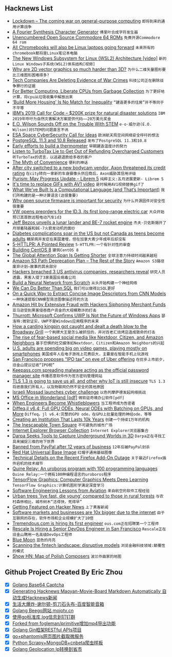 ## Hacknews List


- [Lockdown – The coming war on general-purpose computing](https://boingboing.net/2012/01/10/lockdown.html)  `即将到来的通用计算战争`
- [A Fourier Synthesis Character Generator](http://www.glensstuff.com/fouriersynthchargen/fouriersynthchargen.htm)  `傅里叶合成字符发生器`
- [Unencumbered Open Source Commodore 64 ROMs](https://github.com/MEGA65/open-roms)  `免费开源Commodore 64 rom`
- [All Chromebooks will also be Linux laptops going forward](https://www.zdnet.com/article/all-chromebooks-will-also-be-linux-laptops-going-forward/)  `未来所有的chromebook都将是Linux笔记本电脑`
- [The New Windows Subsystem for Linux (WSL2) Architecture [video]](https://www.youtube.com/watch?v=lwhMThePdIo)  `新的Linux Windows子系统(WSL2)体系结构[视频]`
- [Why are 2D vector graphics so much harder than 3D?](https://blog.mecheye.net/2019/05/why-is-2d-graphics-is-harder-than-3d-graphics/)  `为什么二维矢量图形要比三维图形困难得多?`
- [Tech Companies Are Deleting Evidence of War Crimes](https://www.theatlantic.com/ideas/archive/2019/05/facebook-algorithms-are-making-it-harder/588931/)  `科技公司正在删除战争罪行的证据`
- [For Better Computing, Liberate CPUs from Garbage Collection](https://spectrum.ieee.org/tech-talk/computing/hardware/this-little-device-relieves-a-cpu-from-its-garbage-collection-duties)  `为了更好地计算，将cpu从垃圾收集中解放出来`
- [‘Build More Housing’ Is No Match for Inequality](https://www.citylab.com/equity/2019/05/housing-supply-home-prices-economic-inequality-cities/588997/)  `“建造更多的住房”并不等同于不平等`
- [IBM’s 2019 Call for Code – $200K prize for natural disaster solutions](https://developer.ibm.com/callforcode/)  `IBM 2019年呼吁为自然灾害解决方案提供代码——20万美元奖金`
- [E.O. Wilson Sounds Off on the Trouble With STEM](https://www.chronicle.com/article/EO-Wilson-on-the-Next-Big/246257)  `e·o·威尔逊(E.O. Wilson)对STEM的问题直言不讳`
- [ESA Space CyberSecurity Call for Ideas](https://ideas.esa.int/servlet/hype/IMT?documentTableId=45087581261201651&amp;userAction=Browse&amp;templateName=&amp;documentId=783b8cb6a2548ffe797c6ac7e6086e23)  `欧洲航天局空间网络安全呼吁的想法`
- [PostgreSQL 11.3 and 10.8 Released](https://www.postgresql.org/about/news/1939/)  `发布了PostgreSQL 11.3和10.8`
- [Early efforts to build a thermometer](https://delanceyplace.com/view-archives.php?3843)  `早期建造温度计的努力`
- [Listen to TurboTax Lie to Get Out of Refunding Overcharged Customers](https://www.propublica.org/article/listen-to-turbotax-lie-to-get-out-of-refunding-overcharged-customers/)  `听TurboTax的谎言，以逃避退款给多收的客户`
- [The Myth of Convenience](https://thefrailestthing.com/2019/05/06/the-myth-of-convenience/)  `便利的神话`
- [After city switched to a new bodycam vendor, Axon threatened its credit rating](https://www.muckrock.com/news/archives/2019/may/09/algorithms-axon-fontana/)  `在city转向一家新的车身摄像头供应商后，Axon威胁其信用评级`
- [Purism: May Progress Update – Librem 5](https://puri.sm/posts/may-progress-update-librem-5-hardware/)  `纯粹主义:五月进展更新- Librem 5`
- [It&#39;s time to replace GIFs with AV1 video](https://www.singhkays.com/blog/its-time-replace-gifs-with-av1-video/)  `是时候用AV1视频替换gif了`
- [What We’ve Built Is a Computational Language (and That’s Important)](https://blog.stephenwolfram.com/2019/05/what-weve-built-is-a-computational-language-and-thats-very-important/#more-20465)  `我们所构建的是一种计算语言(这很重要)`
- [Why open source firmware is important for security](https://blog.jessfraz.com/post/why-open-source-firmware-is-important-for-security/)  `为什么开源固件对安全性很重要`
- [VW opens preorders for the ID.3, its first long-range electric car](https://www.theverge.com/2019/5/8/18536668/vw-volkswagen-id-3-preorders-oelectric-car-long-range-ev)  `大众开始预订其首款远程电动汽车id3`
- [Jeff Bezos unveils a lunar lander and BE-7 rocket engine](https://www.cnbc.com/2019/05/09/jeff-bezos-unveils-blue-moon-lunar-lander.html)  `杰夫·贝佐斯揭开了月球着陆器和BE-7火箭发动机的面纱`
- [Diabetes complications soar in the US but not Canada as teens become adults](https://medicalxpress.com/news/2019-05-diabetes-complications-soar-canada-teenagers.html)  `糖尿病并发症在美国激增，但在加拿大青少年成年后却没有`
- [5-HTTLPR: A Pointed Review](https://slatestarcodex.com/2019/05/07/5-httlpr-a-pointed-review/)  `5-HTTLPR:一个有针对性的审查`
- [Building CentOS 8](https://wiki.centos.org/About/Building_8)  `建筑CentOS 8`
- [The Global Attention Span Is Getting Shorter](https://onezero.medium.com/the-global-attention-span-is-getting-shorter-ee652a7e09b8)  `全球注意力持续时间越来越短`
- [Amazon S3 Path Deprecation Plan – The Rest of the Story](https://aws.amazon.com/blogs/aws/amazon-s3-path-deprecation-plan-the-rest-of-the-story/)  `Amazon S3路径废弃计划—故事的其余部分`
- [Hackers breached 3 US antivirus companies, researchers reveal](https://arstechnica.com/information-technology/2019/05/hackers-breached-3-us-antivirus-companies-researchers-reveal/)  `研究人员透露，黑客入侵了3家美国反病毒公司`
- [Build a Neural Network from Scratch](https://enlight.nyc/projects/neural-network)  `从头开始构建一个神经网络`
- [We Can Do Better Than SQL](https://edgedb.com/blog/we-can-do-better-than-sql)  `我们可以做得比SQL更好`
- [On a Quick Way to Extract Concise Image Descriptors from CNN Models](http://blog.phash.org/posts/concise-image-descriptor)  `一种快速提取CNN模型简洁图像描述符的方法`
- [Amazon Hit by Extensive Fraud with Hackers Siphoning Merchant Funds](https://www.bloomberg.com/news/articles/2019-05-08/amazon-hit-by-extensive-fraud-as-hackers-siphoned-merchant-funds)  `亚马逊受到黑客侵吞商户资金的大规模欺诈的打击`
- [Thurrott: Microsoft Confirms UWP Is Not the Future of Windows Apps](https://www.thurrott.com/dev/206351/microsoft-confirms-uwp-is-not-the-future-of-windows-apps)  `瑟洛特:微软证实，UWP不是Windows应用程序的未来`
- [How a carding kingpin got caught and dealt a death blow to the Broadway Grill](http://www.capitolhillseattle.com/2019/05/how-a-carding-kingpin-got-caught-and-dealt-a-death-blow-to-the-broadway-grill/)  `一个刷牌大王是怎么被抓住的，并对百老汇烧烤店造成致命的打击`
- [The rise of fear-based social media like Nextdoor, Citizen, and Amazon Neighbors](https://www.vox.com/recode/2019/5/7/18528014/fear-social-media-nextdoor-citizen-amazon-ring-neighbors)  `基于恐惧的社交媒体如Nextdoor、Citizen和Amazon Neighbors的兴起`
- [U.S. adults are spending big on video games, playing mostly on smartphones](https://www.reuters.com/article/us-usa-videogames/u-s-adults-are-spending-big-on-video-games-playing-mostly-on-smartphones-idUSKCN1SF1DC)  `美国成年人在电子游戏上花费巨大，主要是在智能手机上玩游戏`
- [San Francisco proposes “IPO tax” on eve of Uber offering](https://www.axios.com/san-francisco-proposes-ipo-tax-uber-lyft-63d1d608-0819-44ab-860b-066371b08038.html)  `在优步上市前夕，旧金山提议征收“IPO税”`
- [Keepass.com spreading malware acting as the official password manager site](https://twitter.com/berkcgoksel/status/1125727590440931329)  `传播恶意软件作为官方密码管理网站`
- [TLS 1.3 is going to save us all, and other why IoT is still insecure](https://blog.cloudflare.com/why-iot-is-insecure/)  `TLS 1.3将拯救我们所有人，以及物联网仍然不安全的其他原因`
- [Israeli Mossad launches cyber challenge](http://3d375032374147a7865753e4bbc92682.xyz/)  `以色列摩萨德发起网络挑战`
- [MS Office in Wonderland [pdf]](https://i.blackhat.com/asia-19/Thu-March-28/bh-asia-Hegt-MS-Office-in-Wonderland.pdf)  `微软驻奇境办公软件[pdf]`
- [When Engineers Become Whistleblowers](https://blogs.scientificamerican.com/observations/when-engineers-become-whistleblowers/)  `当工程师成为告密者`
- [Diffeq.jl v6.4: Full GPU ODEs, Neural ODEs with Batching on GPUs, and More](http://juliadiffeq.org/2019/05/09/GPU.html)  `Diffeq。jl v6.4:完整的GPU ode，在GPU上批量处理的神经ode，等等`
- [Creating an Institution That Lasts 10k Years](https://www.edge.org/conversation/alexander_rose-how-to-create-an-institution-that-lasts-10000-years)  `创建一个持续1万年的机构`
- [The Inescapable Town Square](https://www.thenewatlantis.com/publications/the-inescapable-town-square)  `不可避免的城市广场`
- [Internet Explorer Browser Collection](https://www.my-internet-explorer.com/)  `Internet Explorer浏览器集合`
- [Darpa Seeks Tools to Capture Underground Worlds in 3D](https://www.darpa.mil/news-events/2019-03-07)  `Darpa正在寻找工具来捕捉三维的地下世界`
- [Banned from PayPal after 12 years of business](https://blog.niteo.co/paypal-ban-after-12-years/)  `12年后被PayPal封杀`
- [Red Hat Universal Base Image](https://www.redhat.com/en/blog/introducing-red-hat-universal-base-image)  `红帽子通用基础图像`
- [Technical Details on the Recent Firefox Add-On Outage](https://hacks.mozilla.org/2019/05/technical-details-on-the-recent-firefox-add-on-outage/)  `关于最近Firefox插件宕机的技术细节`
- [Quine Relay: An uroboros program with 100 programming languages](https://github.com/mame/quine-relay)  `Quine Relay:一个拥有100种编程语言的uroboros程序`
- [TensorFlow Graphics: Computer Graphics Meets Deep Learning](https://medium.com/tensorflow/introducing-tensorflow-graphics-computer-graphics-meets-deep-learning-c8e3877b7668)  `TensorFlow Graphics:计算机图形学满足深度学习`
- [Software Engineering Lessons from Aviation](https://riceo.me/posts/software-engineering-lessons-from-aviation/)  `来自航空的软件工程经验`
- [Urban trees &#39;live fast, die young&#39; compared to those in rural forests](https://phys.org/news/2019-05-urban-trees-fast-die-young.html)  `与农村森林相比，城市树木“活得快，死得早”`
- [Getting Featured on Hacker News](https://aytwit.com/blog/getting_featured_on_hacker_news)  `上了黑客新闻`
- [Software markets and businesses are 10x bigger due to the internet](http://blog.eladgil.com/2019/05/markets-are-10x-bigger-than-ever.html)  `由于互联网的存在，软件市场和企业规模扩大了10倍`
- [Tremendous.com is hiring its first engineer](https://www.tremendous.com/assets/jobs/Engineer-fd0335a3f11cf0c5d01749b724d1b910dfe0a28453f2fafddd825756ded258e3.pdf)  `ous.com正在招聘第一个工程师`
- [Rescale Is Hiring a Senior DevOps Engineer in San Francisco](https://jobs.lever.co/rescale/5bbd7886-8b96-4bf6-a0be-c5df930b9fd3?lever-origin=applied&amp;lever-source%5B%5D=Hacker%20News)  `Rescale正在旧金山聘用一名高级DevOps工程师`
- [Blue Moon](http://blueorigin.com/blue-moon)  `蓝色的月亮`
- [Scanning the fintech landscape: disruptive models](https://www.mckinsey.com/industries/financial-services/our-insights/banking-matters/scanning-the-fintech-landscape)  `浏览金融科技领域:颠覆性的模式`
- [Show HN: Map of Polish Composers](http://mapofcomposers.pl/en/)  `波兰作曲家的地图`

## Github Project Created By Eric Zhou

- [x] [Golang Base64 Captcha](https://github.com/mojocn/base64Captcha)
- [x] [Generating Hacknews Maoyan-Movie-Board Markdown Automatically 自动生成Hacknews新闻](https://github.com/dejavuzhou/md-genie)
- [x] [生活大爆炸-谢尔顿-剪刀石头布-百度智能音箱](https://github.com/mojocn/dueros-bang-game)
- [x] [Golang Beego网站 mojotv.cn](https://github.com/mojocn/www.mojotv.cn)
- [x] [使用go标准库,log信息到钉钉群](https://github.com/mojocn/dooger)
- [x] [Forked from fogleman/primitive增加mp4导出功能](https://github.com/mojocn/primitive)
- [x] [Golang Gin框架RESTful APIs项目](https://github.com/JJJJJJJerk/ezier-golang-web-api-framework)
- [x] [go+phantomjs网页图片截取微服务](https://github.com/mojocn/screen_shot)
- [x] [Python Scrapy+MongoDB+cnbeta爬虫样板](https://github.com/mojocn/scrapy_mongodb_boilerplate_cnbeta)
- [x] [Golang Geolocation Ip转换到省市](https://github.com/mojocn/ip2location)
